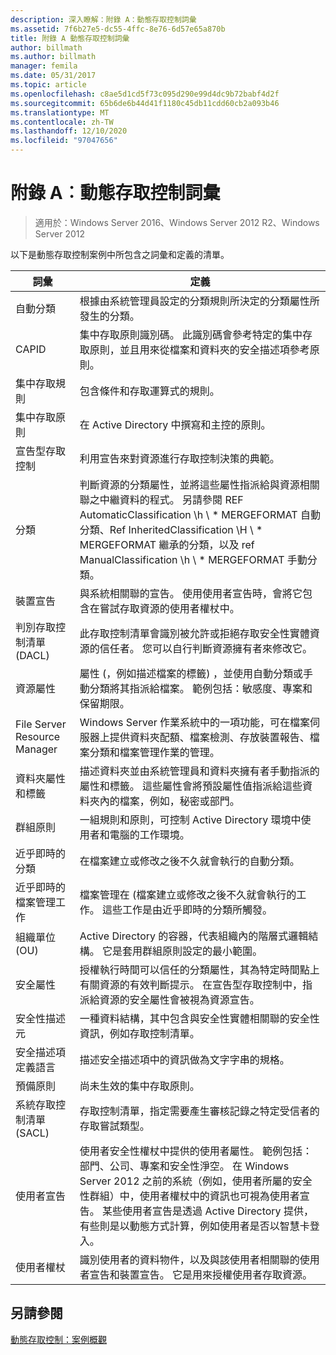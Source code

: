 ```yaml
---
description: 深入瞭解：附錄 A：動態存取控制詞彙
ms.assetid: 7f6b27e5-dc55-4ffc-8e76-6d57e65a870b
title: 附錄 A 動態存取控制詞彙
author: billmath
ms.author: billmath
manager: femila
ms.date: 05/31/2017
ms.topic: article
ms.openlocfilehash: c8ae5d1cd5f73c095d290e99d4dc9b72babf4d2f
ms.sourcegitcommit: 65b6de6b44d41f1180c45db11cdd60cb2a093b46
ms.translationtype: MT
ms.contentlocale: zh-TW
ms.lasthandoff: 12/10/2020
ms.locfileid: "97047656"
---
```

# <a name="appendix-a-dynamic-access-control-glossary"></a>附錄 A︰動態存取控制詞彙

>適用於：Windows Server 2016、Windows Server 2012 R2、Windows Server 2012

以下是動態存取控制案例中所包含之詞彙和定義的清單。

|詞彙|定義|
|--------|--------------|
|自動分類|根據由系統管理員設定的分類規則所決定的分類屬性所發生的分類。|
|CAPID|集中存取原則識別碼。 此識別碼會參考特定的集中存取原則，並且用來從檔案和資料夾的安全描述項參考原則。|
|集中存取規則|包含條件和存取運算式的規則。|
|集中存取原則|在 Active Directory 中撰寫和主控的原則。|
|宣告型存取控制|利用宣告來對資源進行存取控制決策的典範。|
|分類|判斷資源的分類屬性，並將這些屬性指派給與資源相關聯之中繼資料的程式。 另請參閱 REF AutomaticClassification \h \\ * MERGEFORMAT 自動分類、Ref InheritedClassification \H \\ \* MERGEFORMAT 繼承的分類，以及 ref ManualClassification \h \\ \* MERGEFORMAT 手動分類。|
|裝置宣告|與系統相關聯的宣告。  使用使用者宣告時，會將它包含在嘗試存取資源的使用者權杖中。|
|判別存取控制清單 (DACL)|此存取控制清單會識別被允許或拒絕存取安全性實體資源的信任者。 您可以自行判斷資源擁有者來修改它。|
|資源屬性|屬性 (，例如描述檔案的標籤) ，並使用自動分類或手動分類將其指派給檔案。 範例包括：敏感度、專案和保留期限。|
|File Server Resource Manager|Windows Server 作業系統中的一項功能，可在檔案伺服器上提供資料夾配額、檔案檢測、存放裝置報告、檔案分類和檔案管理作業的管理。|
|資料夾屬性和標籤|描述資料夾並由系統管理員和資料夾擁有者手動指派的屬性和標籤。 這些屬性會將預設屬性值指派給這些資料夾內的檔案，例如，秘密或部門。|
|群組原則|一組規則和原則，可控制 Active Directory 環境中使用者和電腦的工作環境。|
|近乎即時的分類|在檔案建立或修改之後不久就會執行的自動分類。|
|近乎即時的檔案管理工作|檔案管理在 (檔案建立或修改之後不久就會執行的工作。 這些工作是由近乎即時的分類所觸發。|
|組織單位 (OU)|Active Directory 的容器，代表組織內的階層式邏輯結構。 它是套用群組原則設定的最小範圍。|
|安全屬性|授權執行時間可以信任的分類屬性，其為特定時間點上有關資源的有效判斷提示。 在宣告型存取控制中，指派給資源的安全屬性會被視為資源宣告。|
|安全性描述元|一種資料結構，其中包含與安全性實體相關聯的安全性資訊，例如存取控制清單。|
|安全描述項定義語言|描述安全描述項中的資訊做為文字字串的規格。|
|預備原則|尚未生效的集中存取原則。|
|系統存取控制清單 (SACL)|存取控制清單，指定需要產生審核記錄之特定受信者的存取嘗試類型。|
|使用者宣告|使用者安全性權杖中提供的使用者屬性。 範例包括：部門、公司、專案和安全性淨空。  在 Windows Server 2012 之前的系統（例如，使用者所屬的安全性群組）中，使用者權杖中的資訊也可視為使用者宣告。 某些使用者宣告是透過 Active Directory 提供，有些則是以動態方式計算，例如使用者是否以智慧卡登入。|
|使用者權杖|識別使用者的資料物件，以及與該使用者相關聯的使用者宣告和裝置宣告。 它是用來授權使用者存取資源。|

## <a name="see-also"></a>另請參閱
[動態存取控制：案例概觀](Dynamic-Access-Control--Scenario-Overview.md)



